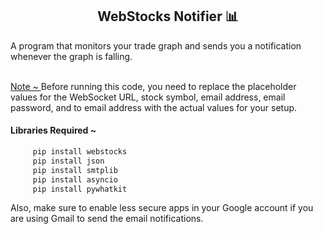 <h2 align="center">WebStocks Notifier 📊</h2>
<p>A program that monitors your trade graph and sends you a notification whenever the graph is falling.</p>


<p>
<br/><a href="#">Note ~ </a></b>Before running this code, you need to replace the placeholder values for the WebSocket URL, stock symbol, email address, email password, and to email address with the actual values for your setup. </p>

<h4>Libraries Required ~ </h4>

```sh
     pip install webstocks
     pip install json
     pip install smtplib
     pip install asyncio
     pip install pywhatkit
 ```

<p>Also, make sure to enable less secure apps in your Google account if you are using Gmail to send the email notifications. </p>
